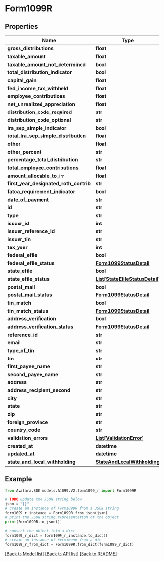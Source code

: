 # Form1099R


## Properties

Name | Type | Description | Notes
------------ | ------------- | ------------- | -------------
**gross_distributions** | **float** |  | [optional] 
**taxable_amount** | **float** |  | [optional] 
**taxable_amount_not_determined** | **bool** |  | [optional] 
**total_distribution_indicator** | **bool** |  | [optional] 
**capital_gain** | **float** |  | [optional] 
**fed_income_tax_withheld** | **float** |  | [optional] 
**employee_contributions** | **float** |  | [optional] 
**net_unrealized_appreciation** | **float** |  | [optional] 
**distribution_code_required** | **str** |  | [optional] 
**distribution_code_optional** | **str** |  | [optional] 
**ira_sep_simple_indicator** | **bool** |  | [optional] 
**total_ira_sep_simple_distribution** | **float** |  | [optional] 
**other** | **float** |  | [optional] 
**other_percent** | **str** |  | [optional] 
**percentage_total_distribution** | **str** |  | [optional] 
**total_employee_contributions** | **float** |  | [optional] 
**amount_allocable_to_irr** | **float** |  | [optional] 
**first_year_designated_roth_contrib** | **str** |  | [optional] 
**fatca_requirement_indicator** | **bool** |  | [optional] 
**date_of_payment** | **str** |  | [optional] 
**id** | **str** |  | [optional] 
**type** | **str** |  | [optional] 
**issuer_id** | **int** |  | [optional] 
**issuer_reference_id** | **str** |  | [optional] 
**issuer_tin** | **str** |  | [optional] 
**tax_year** | **int** |  | [optional] 
**federal_efile** | **bool** |  | [optional] 
**federal_efile_status** | [**Form1099StatusDetail**](Form1099StatusDetail.md) |  | [optional] 
**state_efile** | **bool** |  | [optional] 
**state_efile_status** | [**List[StateEfileStatusDetail]**](StateEfileStatusDetail.md) |  | [optional] 
**postal_mail** | **bool** |  | [optional] 
**postal_mail_status** | [**Form1099StatusDetail**](Form1099StatusDetail.md) |  | [optional] 
**tin_match** | **bool** |  | [optional] 
**tin_match_status** | [**Form1099StatusDetail**](Form1099StatusDetail.md) |  | [optional] 
**address_verification** | **bool** |  | [optional] 
**address_verification_status** | [**Form1099StatusDetail**](Form1099StatusDetail.md) |  | [optional] 
**reference_id** | **str** |  | [optional] 
**email** | **str** |  | [optional] 
**type_of_tin** | **str** |  | [optional] 
**tin** | **str** |  | [optional] 
**first_payee_name** | **str** |  | [optional] 
**second_payee_name** | **str** |  | [optional] 
**address** | **str** |  | [optional] 
**address_recipient_second** | **str** |  | [optional] 
**city** | **str** |  | [optional] 
**state** | **str** |  | [optional] 
**zip** | **str** |  | [optional] 
**foreign_province** | **str** |  | [optional] 
**country_code** | **str** |  | [optional] 
**validation_errors** | [**List[ValidationError]**](ValidationError.md) |  | [optional] 
**created_at** | **datetime** |  | [optional] 
**updated_at** | **datetime** |  | [optional] 
**state_and_local_withholding** | [**StateAndLocalWithholding**](StateAndLocalWithholding.md) |  | [optional] 

## Example

```python
from Avalara.SDK.models.A1099.V2.form1099_r import Form1099R

# TODO update the JSON string below
json = "{}"
# create an instance of Form1099R from a JSON string
form1099_r_instance = Form1099R.from_json(json)
# print the JSON string representation of the object
print(Form1099R.to_json())

# convert the object into a dict
form1099_r_dict = form1099_r_instance.to_dict()
# create an instance of Form1099R from a dict
form1099_r_from_dict = Form1099R.from_dict(form1099_r_dict)
```
[[Back to Model list]](../README.md#documentation-for-models) [[Back to API list]](../README.md#documentation-for-api-endpoints) [[Back to README]](../README.md)


